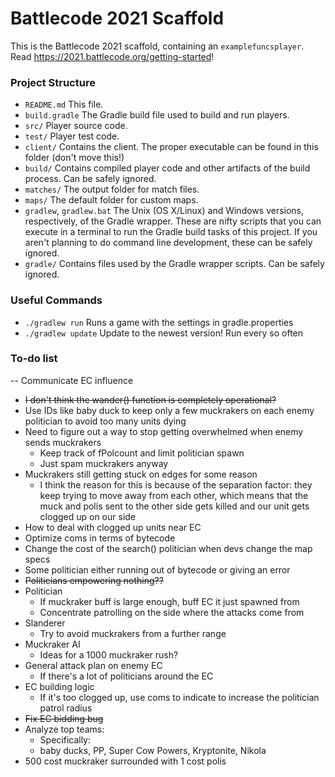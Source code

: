 # Battlecode 2021 Scaffold

This is the Battlecode 2021 scaffold, containing an `examplefuncsplayer`. Read https://2021.battlecode.org/getting-started!

### Project Structure

- `README.md`
    This file.
- `build.gradle`
    The Gradle build file used to build and run players.
- `src/`
    Player source code.
- `test/`
    Player test code.
- `client/`
    Contains the client. The proper executable can be found in this folder (don't move this!)
- `build/`
    Contains compiled player code and other artifacts of the build process. Can be safely ignored.
- `matches/`
    The output folder for match files.
- `maps/`
    The default folder for custom maps.
- `gradlew`, `gradlew.bat`
    The Unix (OS X/Linux) and Windows versions, respectively, of the Gradle wrapper. These are nifty scripts that you can execute in a terminal to run the Gradle build tasks of this project. If you aren't planning to do command line development, these can be safely ignored.
- `gradle/`
    Contains files used by the Gradle wrapper scripts. Can be safely ignored.


### Useful Commands

- `./gradlew run`
    Runs a game with the settings in gradle.properties
- `./gradlew update`
    Update to the newest version! Run every so often


### To-do list

-- Communicate EC influence
- ~~I don't think the wander() function is completely operational?~~
- Use IDs like baby duck to keep only a few muckrakers on each enemy politician to avoid too many units dying
- Need to figure out a way to stop getting overwhelmed when enemy sends muckrakers
    - Keep track of fPolcount and limit politician spawn
    - Just spam muckrakers anyway
- Muckrakers still getting stuck on edges for some reason
    - I think the reason for this is because of the separation factor: they keep trying to move away from each other, which means that the muck and polis sent to the other side gets killed and our unit gets clogged up on our side
- How to deal with clogged up units near EC
- Optimize coms in terms of bytecode
- Change the cost of the search() politician when devs change the map specs
- Some politician either running out of bytecode or giving an error
- ~~Politicians empowering nothing??~~
- Politician
    - If muckraker buff is large enough, buff EC it just spawned from
    - Concentrate patrolling on the side where the attacks come from
- Slanderer
    - Try to avoid muckrakers from a further range
- Muckraker AI
    - Ideas for a 1000 muckraker rush?
- General attack plan on enemy EC
    - If there's a lot of politicians around the EC
- EC building logic
    - If it's too clogged up, use coms to indicate to increase the politician patrol radius
- ~~Fix EC bidding bug~~
- Analyze top teams:
    - Specifically:
    - baby ducks, PP, Super Cow Powers, Kryptonite, Nikola
- 500 cost muckraker surrounded with 1 cost polis